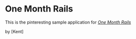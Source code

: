 # One Month Rails

This is the pinteresting sample application for 
[*One Month Rails*](http://onemonthrails.com)

by [Kent]